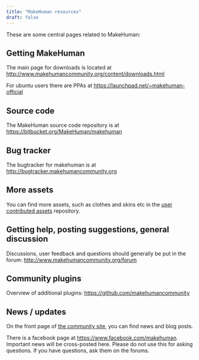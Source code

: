```yaml
---
title: "MakeHuman resources"
draft: false
---
```


These are some central pages related to MakeHuman:

## Getting MakeHuman

The main page for downloads is located at http://www.makehumancommunity.org/content/downloads.html

For ubuntu users there are PPAs at https://launchpad.net/~makehuman-official

## Source code

The MakeHuman source code repository is at https://bitbucket.org/MakeHuman/makehuman

## Bug tracker

The bugtracker for makehuman is at http://bugtracker.makehumancommunity.org

## More assets

You can find more assets, such as clothes and skins etc in the [user contributed assets](http://www.makehumancommunity.org/content/user_contributed_assets.html) repository.

## Getting help, posting suggestions, general discussion

Discussions, user feedback and questions should generally be put in the forum: http://www.makehumancommunity.org/forum

## Community plugins

Overview of additional plugins: https://github.com/makehumancommunity

## News / updates

On the front page of [the community site](http://www.makehumancommunity.org/forum), you can find news and blog posts.

There is a facebook page at https://www.facebook.com/makehuman. Important news will be cross-posted here. Please do not use this for asking questions. If you have questions, ask them on the forums.